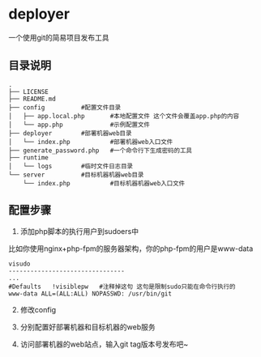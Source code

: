 # deployer
一个使用git的简易项目发布工具

## 目录说明
```
.
├── LICENSE
├── README.md
├── config			#配置文件目录
│   ├── app.local.php		#本地配置文件 这个文件会覆盖app.php的内容
│   └── app.php				#示例配置文件
├── deployer		#部署机器web目录
│   └── index.php			#部署机器web入口文件
├── generate_password.php	#一个命令行下生成密码的工具
├── runtime			
│   └── logs		#临时文件日志目录
└── server			#目标机器机器web目录
    └── index.php			#目标机器机器web入口文件
```

## 配置步骤
1. 添加php脚本的执行用户到sudoers中

比如你使用nginx+php-fpm的服务器架构，你的php-fpm的用户是www-data
```
visudo
--------------------------------
...
#Defaults   !visiblepw   #注释掉这句 这句是限制sudo只能在命令行执行的
www-data ALL=(ALL:ALL) NOPASSWD: /usr/bin/git
```

2. 修改config

3. 分别配置好部署机器和目标机器的web服务

4. 访问部署机器的web站点，输入git tag版本号发布吧~
